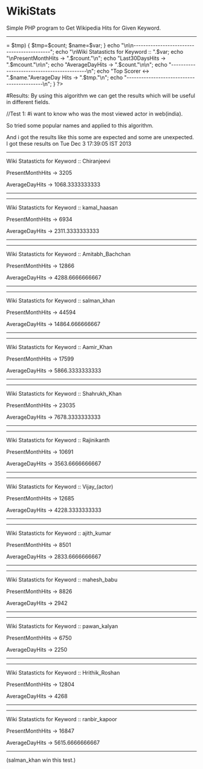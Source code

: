 WikiStats
=========

Simple PHP program to Get Wikipedia Hits for Given Keyword.


--------------------------------------------------------------------------------
<?php
//Algorithm for WikiStats
error_reporting(E_ERROR);
$tmp=0;
while(1)
{
echo "***Welcome to Wikistats***\n";
echo "Enter the Keyword ....\n";
$var = fgets(STDIN);
//echo $var;
$var=str_replace(' ','_',$var);
$day=date("d");
$rurl="curl 'http://stats.grok.se/en/".date("Y").date("m")."/".$var."' | grep 'has been'";
//$data=system("curl 'http://stats.grok.se/en/201312/india' | grep 'has been'");
$data=exec($rurl);
$split = explode(" ", $data);
$rcount=$split[count($split)-1];
$mdataurl="curl 'http://stats.grok.se/en/latest30/".$var."' | grep 'has been'";
//$data=exec("curl 'http://stats.grok.se/en/201312/india' | grep 'has been'");
$mdata=exec($mdataurl);
$msplit = explode(" ", $mdata);
$mcount=$msplit[count($msplit)-1];
$count=(($mcount/30)+($rcount/$day))/2;
if($count >= $tmp)
{
$tmp=$count;
$name=$var;
}

echo "\n\n-------------------------------------------";
echo "\nWiki Statasticts for Keyword :: ".$var;
echo "\nPresentMonthHits -> ".$rcount."\n";
echo "Last30DaysHits   -> ".$mcount."\n\n";
echo "AverageDayHits   -> ".$count."\n\n";
echo "-------------------------------------------\n";
echo "Top Scorer     <-> ".$name."AverageDay Hits   -> ".$tmp."\n";
echo "-------------------------------------------\n";
}
?>
#Results:
By using this algorithm we can get the results which will be useful in different fields.

//Test 1: 
#i want to know who was the most viewed actor in web(india).

So tried some popular names and applied to this algorithm.

And i got the results like this some are expected and some are unexpected.
I got these results on Tue Dec  3 17:39:05 IST 2013


-------------------------------------------
Wiki Statasticts for Keyword :: Chiranjeevi

PresentMonthHits -> 3205

AverageDayHits   -> 1068.3333333333

-------------------------------------------
-------------------------------------------
Wiki Statasticts for Keyword :: kamal_haasan

PresentMonthHits -> 6934

AverageDayHits   -> 2311.3333333333

-------------------------------------------
-------------------------------------------
Wiki Statasticts for Keyword :: Amitabh_Bachchan

PresentMonthHits -> 12866

AverageDayHits   -> 4288.6666666667

-------------------------------------------
-------------------------------------------
Wiki Statasticts for Keyword :: salman_khan

PresentMonthHits -> 44594

AverageDayHits   -> 14864.666666667

-------------------------------------------
-------------------------------------------
Wiki Statasticts for Keyword :: Aamir_Khan

PresentMonthHits -> 17599

AverageDayHits   -> 5866.3333333333

-------------------------------------------
-------------------------------------------
Wiki Statasticts for Keyword :: Shahrukh_Khan

PresentMonthHits -> 23035

AverageDayHits   -> 7678.3333333333

-------------------------------------------
-------------------------------------------
Wiki Statasticts for Keyword :: Rajinikanth

PresentMonthHits -> 10691

AverageDayHits   -> 3563.6666666667

-------------------------------------------
-------------------------------------------
Wiki Statasticts for Keyword :: Vijay_(actor)

PresentMonthHits -> 12685

AverageDayHits   -> 4228.3333333333

-------------------------------------------
-------------------------------------------
Wiki Statasticts for Keyword :: ajith_kumar

PresentMonthHits -> 8501

AverageDayHits   -> 2833.6666666667

-------------------------------------------
-------------------------------------------
Wiki Statasticts for Keyword :: mahesh_babu

PresentMonthHits -> 8826

AverageDayHits   -> 2942

-------------------------------------------
-------------------------------------------
Wiki Statasticts for Keyword :: pawan_kalyan

PresentMonthHits -> 6750

AverageDayHits   -> 2250

-------------------------------------------
-------------------------------------------
Wiki Statasticts for Keyword :: Hrithik_Roshan

PresentMonthHits -> 12804

AverageDayHits   -> 4268

-------------------------------------------
-------------------------------------------
Wiki Statasticts for Keyword :: ranbir_kapoor

PresentMonthHits -> 16847

AverageDayHits   -> 5615.6666666667

-------------------------------------------



(salman_khan win this test.)



